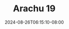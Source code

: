 --- 
title: "Arachu 19"
description: "   video bokep Arachu 19 dood video full new"
date: 2024-08-26T06:15:10-08:00
file_code: "k8m5eek7879o"
draft: false
cover: "g9t1nfe44jbn3z9n.jpg"
tags: ["Arachu", "bokep-indo", "bokep-viral", "bokep-ig"]
length: 70
fld_id: "1483117"
foldername: "Arachu update"
categories: ["Arachu update"]
views: 0
---